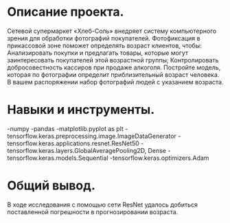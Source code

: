 # Описание проекта.

Сетевой супермаркет «Хлеб-Соль» внедряет систему компьютерного зрения для обработки фотографий покупателей. Фотофиксация в прикассовой зоне поможет определять возраст клиентов, чтобы: Анализировать покупки и предлагать товары, которые могут заинтересовать покупателей этой возрастной группы; Контролировать добросовестность кассиров при продаже алкоголя. Постройте модель, которая по фотографии определит приблизительный возраст человека. В вашем распоряжении набор фотографий людей с указанием возраста.

# Навыки и инструменты.

-numpy 
-pandas
-matplotlib.pyplot as plt
-tensorflow.keras.preprocessing.image.ImageDataGenerator
-tensorflow.keras.applications.resnet.ResNet50
-tensorflow.keras.layers.GlobalAveragePooling2D, Dense
-tensorflow.keras.models.Sequential
-tensorflow.keras.optimizers.Adam

# Общий вывод.

В ходе исследования с помощью сети ResNet удалось добиться поставленной погрешности в прогнозировании возраста.
